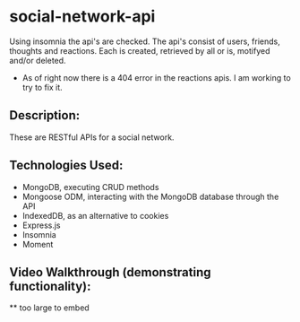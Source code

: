 # social-network-api
Using insomnia the api's are checked. The api's consist of users, friends, thoughts and reactions. Each is created, retrieved by all or is, motifyed and/or deleted. 
* As of right now there is a 404 error in the reactions apis. I am working to try to fix it. 

## Description:
These are RESTful APIs for a social network. 

## Technologies Used:
- MongoDB, executing CRUD methods
- Mongoose ODM, interacting with the MongoDB database through the API
- IndexedDB, as an alternative to cookies
- Express.js
- Insomnia
- Moment

## Video Walkthrough (demonstrating functionality):
** too large to embed

